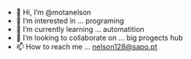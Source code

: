 - 👋 Hi, I’m @motanelson
- 👀 I’m interested in ...  programing 
- 🌱 I’m currently learning ... automatition
- 💞️ I’m looking to collaborate on ... big progects hub
- 📫 How to reach me ... nelson128@sapo.pt

<!---
motanelson/motanelson is a ✨ special ✨ repository because its `README.md` (this file) appears on your GitHub profile.
You can click the Preview link to take a look at your changes.
--->
